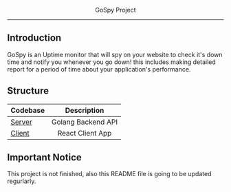 <p align="center">
    GoSpy Project
</p>

---

## Introduction

GoSpy is an Uptime monitor that will spy on your website to check it's down time and notify you whenever you go down! 
this includes making detailed report for a period of time about your application's performance.

## Structure
| Codebase              |      Description          |
| :-------------------- | :-----------------------: |
| [Server](server)      |    Golang Backend API     |
| [Client](client)      |     React Client App      |

## Important Notice
This project is not finished, also this README file is going to be updated regurlarly.